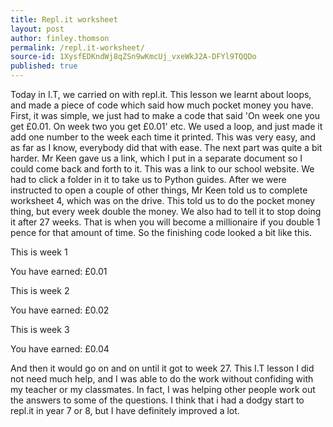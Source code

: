 ```yaml
---
title: Repl.it worksheet
layout: post
author: finley.thomson
permalink: /repl.it-worksheet/
source-id: 1XysfEDKndWj8qZSn9wKmcUj_vxeWkJ2A-DFYl9TQQDo
published: true
---
```

Today in I.T, we carried on with repl.it. This lesson we learnt about loops, and made a piece of code which said how much pocket money you have. First, it was simple, we just had to make a code that said 'On week one you get £0.01. On week two you get £0.01' etc. We used a loop, and just made it add one number to the week each time it printed. This was very easy, and as far as I know, everybody did that with ease. The next part was quite a bit harder. Mr Keen gave us a link, which I put in a separate document so I could come back and forth to it. This was a link to our school website. We had to click a folder in it to take us to Python guides. After we were instructed to open a couple of other things, Mr Keen told us to complete worksheet 4, which was on the drive. This told us to do the pocket money thing, but every week double the money. We also had to tell it to stop doing it after 27 weeks. That is when you will become a millionaire if you double 1 pence for that amount of time. So the finishing code looked a bit like this.

This is week 1

You have earned: £0.01

This is week 2

You have earned: £0.02

This is week 3

You have earned: £0.04

And then it would go on and on until it got to week 27. This I.T lesson I did not need much help, and I was able to do the work without confiding with my teacher or my classmates. In fact, I was helping other people work out the answers to some of the questions. I think that i had a dodgy start to repl.it in year 7 or 8, but I have definitely improved a lot.

